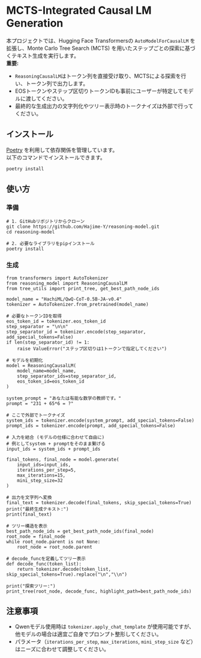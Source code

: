# MCTS-Integrated Causal LM Generation

本プロジェクトでは、Hugging Face Transformersの `AutoModelForCausalLM` を拡張し、Monte Carlo Tree Search (MCTS) を用いたステップごとの探索に基づくテキスト生成を実行します。  
**重要:**
 - `ReasoningCausalLM`はトークン列を直接受け取り、MCTSによる探索を行い、トークン列で出力します。  
 - EOSトークンやステップ区切りトークンIDも事前にユーザーが特定してモデルに渡してください。  
 - 最終的な生成出力の文字列化やツリー表示時のトークナイズは外部で行ってください。

## インストール

[Poetry](https://python-poetry.org/) を利用して依存関係を管理しています。  
以下のコマンドでインストールできます。

```bash
poetry install
```

## 使い方
### 準備
```
# 1. GitHubリポジトリからクローン
git clone https://github.com/Hajime-Y/reasoning-model.git
cd reasoning-model

# 2. 必要なライブラリをpipインストール
poetry install
```

### 生成
```
from transformers import AutoTokenizer
from reasoning_model import ReasoningCausalLM
from tree_utils import print_tree, get_best_path_node_ids

model_name = "HachiML/QwQ-CoT-0.5B-JA-v0.4"
tokenizer = AutoTokenizer.from_pretrained(model_name)

# 必要なトークンIDを取得
eos_token_id = tokenizer.eos_token_id
step_separator = "\n\n"
step_separator_id = tokenizer.encode(step_separator, add_special_tokens=False)
if len(step_separator_id) != 1:
    raise ValueError("ステップ区切りは1トークンで指定してください")

# モデルを初期化
model = ReasoningCausalLM(
    model_name=model_name,
    step_separator_ids=step_separator_id,
    eos_token_id=eos_token_id
)

system_prompt = "あなたは有能な数学の教師です。"
prompt = "231 + 65*6 = ?"

# ここで外部でトークナイズ
system_ids = tokenizer.encode(system_prompt, add_special_tokens=False)
prompt_ids = tokenizer.encode(prompt, add_special_tokens=False)

# 入力を結合 (モデルの仕様に合わせて自由に)
# 例としてsystem + promptをそのまま繋げる
input_ids = system_ids + prompt_ids

final_tokens, final_node = model.generate(
    input_ids=input_ids,
    iterations_per_step=5, 
    max_iterations=15, 
    mini_step_size=32
)

# 出力を文字列へ変換
final_text = tokenizer.decode(final_tokens, skip_special_tokens=True)
print("最終生成テキスト:")
print(final_text)

# ツリー構造を表示
best_path_node_ids = get_best_path_node_ids(final_node)
root_node = final_node
while root_node.parent is not None:
    root_node = root_node.parent

# decode_funcを定義してツリー表示
def decode_func(token_list):
    return tokenizer.decode(token_list, skip_special_tokens=True).replace("\n","\\n")

print("探索ツリー:")
print_tree(root_node, decode_func, highlight_path=best_path_node_ids)
```

## 注意事項

 - Qwenモデル使用時は `tokenizer.apply_chat_template` が使用可能ですが、他モデルの場合は適宜ご自身でプロンプト整形してください。
 - パラメータ（`iterations_per_step`, `max_iterations`, `mini_step_size` など）はニーズに合わせて調整してください。